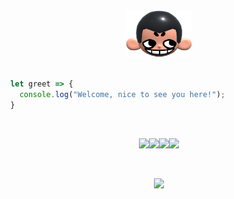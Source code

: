 <div align="center">
  <img height="75px" src="khicon.png" alt="logo">
</div>
<br>

```js
  let greet => {
    console.log("Welcome, nice to see you here!");
  }
```
<br>
<p align="center">
 <img width="15" src="https://skillicons.dev/icons?i=javascript"/><img width="15" src="https://skillicons.dev/icons?i=typescript"/><img width="15" src="https://skillicons.dev/icons?i=react"/><img width="15" src="https://skillicons.dev/icons?i=figma"/>
</p>

<br>
<p align="center">
 <img src="https://skillicons.dev/icons?i=nodejs,postgresql"/>
</p>
